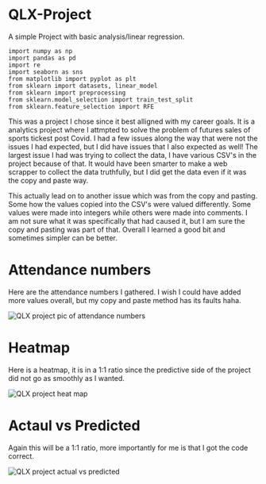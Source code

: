 # QLX-Project
A simple Project with basic analysis/linear regression.

```python:
import numpy as np
import pandas as pd
import re 
import seaborn as sns
from matplotlib import pyplot as plt
from sklearn import datasets, linear_model
from sklearn import preprocessing
from sklearn.model_selection import train_test_split
from sklearn.feature_selection import RFE
```

This was a project I chose since it best alligned with my career goals. It is a analytics project where I attmpted to solve the problem of futures sales of sports tickest 
post Covid. I had a few issues along the way that were not the issues I had expected, but I did have issues that I also expected as well!
The largest issue I had was trying to collect the data, I have various CSV's in the project because of that. It would have been smarter to make a web scrapper to 
collect the data truthfully, but I did get the data even if it was the copy and paste way. 

This actually lead on to another issue which was from the copy and pasting. Some how the values copied into the CSV's were valued differently.
Some values were made into integers while others were made into comments. I am not sure what it was specifically that had caused it, but I am sure the copy and 
pasting was part of that. Overall I learned a good bit and sometimes simpler can be better.

# Attendance numbers
Here are the attendance numbers I gathered. I wish I could have added more values overall, but my copy and paste method has its faults haha.

![QLX project pic of attendance numbers](https://user-images.githubusercontent.com/53583290/110194906-1e1db180-7e09-11eb-86da-aff582488f3b.PNG)

# Heatmap 
Here is a heatmap, it is in a 1:1 ratio since the predictive side of the project did not go as smoothly as I wanted.

![QLX project heat map](https://user-images.githubusercontent.com/53583290/110194946-558c5e00-7e09-11eb-903a-e3c673e4d6a0.PNG)

# Actaul vs Predicted
Again this will be a 1:1 ratio, more importantly for me is that I got the code correct.

![QLX project actual vs predicted](https://user-images.githubusercontent.com/53583290/110194964-7bb1fe00-7e09-11eb-8a6f-c01702ab1c40.PNG)

<!--# Actual vs Predicted */
/* <img src="https://user-images.githubusercontent.com/53583290/110194964-7bb1fe00-7e09-11eb-8a6f-c01702ab1c40.PNG" height="400" width="400" /> -->
